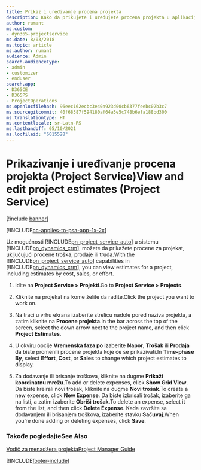 ```yaml
---
title: Prikaz i uređivanje procena projekta
description: Kako da prikujete i uređujete procena projekta u aplikaciji Project Service
author: rumant
ms.custom:
- dyn365-projectservice
ms.date: 8/03/2018
ms.topic: article
ms.author: rumant
audience: Admin
search.audienceType:
- admin
- customizer
- enduser
search.app:
- D365CE
- D365PS
- ProjectOperations
ms.openlocfilehash: 96eec162ecbc3e40a923d00cb6377feebc02b3c7
ms.sourcegitcommit: 40f68387f594180af64a5e5c748b6efa188bd300
ms.translationtype: HT
ms.contentlocale: sr-Latn-RS
ms.lasthandoff: 05/10/2021
ms.locfileid: "6015528"
---
```

# <a name="view-and-edit-project-estimates-project-service"></a><span data-ttu-id="07a13-103">Prikazivanje i uređivanje procena projekta (Project Service)</span><span class="sxs-lookup"><span data-stu-id="07a13-103">View and edit project estimates (Project Service)</span></span>

[!include [banner](../includes/psa-now-project-operations.md)]

[!INCLUDE[cc-applies-to-psa-app-1x-2x](../includes/cc-applies-to-psa-app-1x-2x.md)]

<span data-ttu-id="07a13-104">Uz mogućnosti [!INCLUDE[pn_project_service_auto](../includes/pn-project-service-auto.md)] u sistemu [!INCLUDE[pn_dynamics_crm](../includes/pn-dynamics-crm.md)], možete da prikažete procene za projekat, uključujući procene troška, prodaje ili truda.</span><span class="sxs-lookup"><span data-stu-id="07a13-104">With the [!INCLUDE[pn_project_service_auto](../includes/pn-project-service-auto.md)] capabilities in [!INCLUDE[pn_dynamics_crm](../includes/pn-dynamics-crm.md)], you can view estimates for a project, including estimates by cost, sales, or effort.</span></span>  
  
1.  <span data-ttu-id="07a13-105">Idite na **Project Service > Projekti**.</span><span class="sxs-lookup"><span data-stu-id="07a13-105">Go to **Project Service > Projects**.</span></span>  
  
2.  <span data-ttu-id="07a13-106">Kliknite na projekat na kome želite da radite.</span><span class="sxs-lookup"><span data-stu-id="07a13-106">Click the project you want to work on.</span></span>  
  
3.  <span data-ttu-id="07a13-107">Na traci u vrhu ekrana izaberite strelicu nadole pored naziva projekta, a zatim kliknite na **Procene projekta**.</span><span class="sxs-lookup"><span data-stu-id="07a13-107">In the bar across the top of the screen, select the down arrow next to the project name, and then click **Project Estimates**.</span></span>  
  
4.  <span data-ttu-id="07a13-108">U okviru opcije **Vremenska faza po** izaberite **Napor**, **Trošak** ili **Prodaja** da biste promenili procene projekta koje će se prikazivati.</span><span class="sxs-lookup"><span data-stu-id="07a13-108">In **Time-phase By**, select **Effort**, **Cost**, or **Sales** to change which project estimates to display.</span></span>  
  
5.  <span data-ttu-id="07a13-109">Za dodavanje ili brisanje troškova, kliknite na dugme **Prikaži koordinatnu mrežu**.</span><span class="sxs-lookup"><span data-stu-id="07a13-109">To add or delete expenses, click **Show Grid View**.</span></span> <span data-ttu-id="07a13-110">Da biste kreirali novi trošak, kliknite na dugme **Novi trošak**.</span><span class="sxs-lookup"><span data-stu-id="07a13-110">To create a new expense, click **New Expense**.</span></span> <span data-ttu-id="07a13-111">Da biste izbrisali trošak, izaberite ga na listi, a zatim izaberite **Obriši trošak**.</span><span class="sxs-lookup"><span data-stu-id="07a13-111">To delete an expense, select it from the list, and then click **Delete Expense**.</span></span> <span data-ttu-id="07a13-112">Kada završite sa dodavanjem ili brisanjem troškova, izaberite stavku **Sačuvaj**.</span><span class="sxs-lookup"><span data-stu-id="07a13-112">When you’re done adding or deleting expenses, click **Save**.</span></span>  
  
### <a name="see-also"></a><span data-ttu-id="07a13-113">Takođe pogledajte</span><span class="sxs-lookup"><span data-stu-id="07a13-113">See Also</span></span>  
 [<span data-ttu-id="07a13-114">Vodič za menadžera projekta</span><span class="sxs-lookup"><span data-stu-id="07a13-114">Project Manager Guide</span></span>](../psa/project-manager-guide.md)


[!INCLUDE[footer-include](../includes/footer-banner.md)]